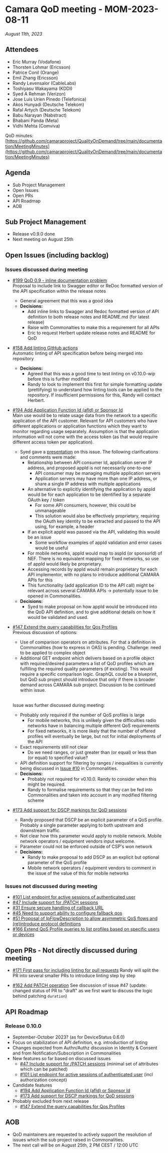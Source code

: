 # Camara QoD meeting - MOM-2023-08-11

*August 11th, 2023*

## Attendees

* Eric Murray (Vodafone)
* Thorsten Lohmar (Ericsson)
* Patrice Conil (Orange)
* Emil Zhang (Ericsson)
* Randy Levensalor (CableLabs)
* Toshiyasu Wakayama (KDDI)
* Syed A Rehman (Verizon)
* Jose Luis Urien Pinedo (Telefonica)
* Akos Hunyadi (Deutsche Telekom)
* Rafal Artych (Deutsche Telekom)
* Babu Narayan (Nabstract)
* Bhabani Panda (Meta)
* Vidhi Mehta (Comviva)

QoD minutes: [https://github.com/camaraproject/QualityOnDemand/tree/main/documentation/MeetingMinutes](https://github.com/camaraproject/QualityOnDemand/tree/main/documentation/MeetingMinutes)

## Agenda

* Sub Project Management
* Open Issues
* Open PRs
* API Roadmap
* AOB

## Sub Project Management

* Release v0.9.0 done
* Next meeting on August 25th

## Open Issues (including backlog)

### Issues discussed during meeting

* [#199 QoD 0.9 - inline documentation problem](https://github.com/camaraproject/QualityOnDemand/issues/199)
  <br>Proposal to include link to Swagger editor or ReDoc formatted version of the API specification within the release notes
  - General agreement that this was a good idea
  - **Decisions:**
    - Add inline links to Swagger and Redoc formatted version of API definition to both release notes and README.md (for latest release)
    - Raise with Commonalties to make this a requirement for all APIs
    - Eric to request Herbert update release notes and README for QoD

* [#158 Add linting GitHub actions](https://github.com/camaraproject/QualityOnDemand/issues/158)
  <br>Automatic linting of API specification before being merged into repository
  - **Decisions:**
    - Agreed that this was a good time to test linting on v0.10.0-wip before this is further modified
    - Randy to look to implement this first for simple formatting update (prettifying) to understand how linting tools can be applied to the repository. If insufficient permissions for this, Randy will contact Herbert.

* [#194 Add Application Function Id (afId) or Sponsor Id](https://github.com/camaraproject/QualityOnDemand/issues/194)
  <br>Main use would be to relate usage data from the network to a specific application of the API customer. Relevant for API customers who have different applications or application functions which they want to monitor regarding usage separately. Assumption is that the application information will not come with the access token (as that would require different access token per application).
  - Syed gave a [presentation](https://github.com/camaraproject/QualityOnDemand/blob/6d6cca9162f491db6b5ff501d1bce80ece0ab900/documentation/SupportingDocuments/Presentations/Sponsor%20or%20App%20Id%20proposal.pptx) on this issue. The following clarifications and comments were made:
    - Relationship between API consumer Id, application server IP address, and proposed appId is not necessarily one-to-one
      - API consumer may be managing multiple application servers
      - Application servers may have more than one IP address, or share a single IP address with multiple applications
    - An alternative to explicitly identifying the application by appId would be for each application to be identified by a separate OAuth key / token
      - For some API consumers, however, this could be unmanageable
      - This solution would also be effectively proprietary, requiring the OAuth key identity to be extracted and passed to the API using, for example, a header
    - If an explicit appId was passed via the API, validating this would be an issue
      - Some workflow examples of appId validation and error cases would be useful
    - For mobile networks, appId would map to aspId (or sponsorId) of NEF. There is no equivalent mapping for fixed networks, so use of appId would likely be proprietary.
    - Accessing records by appId would remain proprietary for each API implementor, with no plans to introduce additional CAMARA APIs for this
    - This functionality (add application ID to the API call) might be relevant across several CAMARA APIs -> potentially issue to be opened in Commonalities.
  - **Decisions:**
    - Syed to make proposal on how appId would be introduced into the QoD API definition, and to give additional details on how it would be validated and used.

* [#147 Extend the query capabilities for Qos Profiles](https://github.com/camaraproject/QualityOnDemand/issues/147)
  <br>Previous discussion of options:
    - Use of comparison operators on attributes. For that a definition in Commonalities (how to express in OAS) is pending. Challenge: need to be applied to complex object
    - Additional GET endpoint which delivers based on a profile object with required/desired parameters a list of QoD profiles which are fulfilling the required quality parameters (if existing). This would require a specific comparison logic. GraphQL could be a blueprint, but QoD sub project should introduce that only if there is broader demand across CAMARA sub project. Discussion to be continued within issue.

  <br>Issue was further discussed during meeting:
    - Probably only required if the number of QoS profiles is large
      - For mobile networks, this is unlikely given the difficulties radio networks have in balancing multiple different QoS requirements
      - For fixed networks, it is more likely that the number of offered profiles will eventually be large, but not for initial deployments of the API
    - Exact requirements still not clear
      - Do we need ranges, or just greater than (or equal) or less than (or equal) to specified value?
    - API definition support for filtering by ranges / inequalities is currently being discussed in [Issue #10](https://github.com/camaraproject/Commonalities/issues/10) in Commonalities.
  - **Decisions:**
    - Probably not required for v0.10.0. Randy to consider when this might be required.
    - Randy to formalise requirements so that they can be fed into Commonalities and taken into account in any modified filtering scheme 

* [#173 Add support for DSCP markings for QoD sessions](https://github.com/camaraproject/QualityOnDemand/issues/173)
  - Randy proposed that DSCP be an explicit parameter of a QoS profile. Probably a single parameter applying to both upstream and downstream traffic.
  - Not clear how this parameter would apply to mobile network. Mobile network operators / equipment vendors input welcome.
  - Parameter could not be enforced outside of CSP's won network
  - **Decisions:**
    - Randy to make proposal to add DSCP as an explicit but optional parameter of the QoS profile
    - Mobile network operators / equipment vendors to comment in the issue of the value of this for mobile networks

### Issues not discussed during meeting

* [#101 List endpoint for active sessions of authenticated user](https://github.com/camaraproject/QualityOnDemand/issues/101)
* [#47 Include support for /PATCH sessions](https://github.com/camaraproject/QualityOnDemand/issues/47)
* [#31 Ensure secure handling of callback URL](https://github.com/camaraproject/QualityOnDemand/issues/31)
* [#45 Need to support ability to configure fallback qos](https://github.com/camaraproject/QualityOnDemand/issues/45)
* [#51 Proposal of IpFlowDescription to allow asymmetric QoS flows and (re)introduce protocol definitions](https://github.com/camaraproject/QualityOnDemand/issues/51)
* [#166 Extend QoS Profile queries to list profiles based on specific users or devices](https://github.com/camaraproject/QualityOnDemand/issues/166)

## Open PRs - Not directly discussed during meeting

* [#171 First pass for including linting for pull requests](https://github.com/camaraproject/QualityOnDemand/pull/171)
  Randy will split the PR into several smaller PRs to introduce linting step by step

* [#162 Add PATCH operation](https://github.com/camaraproject/QualityOnDemand/pull/162)
  See discussion of issue #47 (update: changed status of PR to "draft" as we first want to discuss the logic behind patching `duration`)


## API Roadmap

### Release 0.10.0

* September-October 2023? (as for DeviceStatus 0.6.0)
* Focus on stabilization of API definition, e.g. introduction of linting
* Changes expected from Authn/Authz discussion in Identity & Consent and from Notification/Subscription in Commonalities
* New features so far based on discussed issues
  * [#47 Include support for /PATCH sessions](https://github.com/camaraproject/QualityOnDemand/issues/47) (minimal set of attributes which can be patched)
  * [#101 List endpoint for active sessions of authenticated user](https://github.com/camaraproject/QualityOnDemand/issues/101) (incl authorization concept)
* Candidate features
  *  [#194 Add Application Function Id (afId) or Sponsor Id](https://github.com/camaraproject/QualityOnDemand/issues/194)
  *  [#173 Add support for DSCP markings for QoD sessions](https://github.com/camaraproject/QualityOnDemand/issues/173)
* Probably excluded from next release
  * [#147 Extend the query capabilities for Qos Profiles](https://github.com/camaraproject/QualityOnDemand/issues/147)


## AOB

* QoD maintainers are requested to actively support the resolution of issues which the sub project raised in Commonalities.
* The next call will be on August 25th, 2 PM CEST / 12:00 UTC
